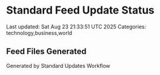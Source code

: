 # Standard Feed Update Status
Last updated: Sat Aug 23 21:33:51 UTC 2025
Categories: technology,business,world

## Feed Files Generated

Generated by Standard Updates Workflow
